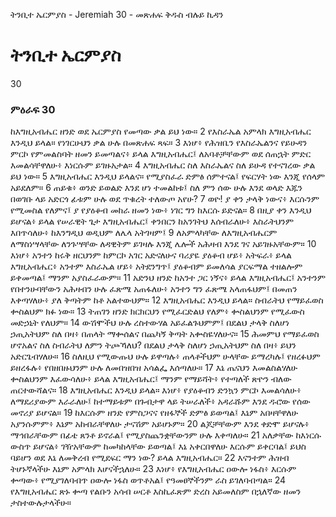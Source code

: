 ﻿
 ትንቢተ ኤርምያስ - Jeremiah 30 - መጽሐፍ ቅዱስ ብሉይ ኪዳን
# ትንቢተ ኤርምያስ
30
### ምዕራፍ 30
 ከእግዚአብሔር ዘንድ ወደ ኤርምያስ የመጣው ቃል ይህ ነው።
2  የእስራኤል አምላክ እግዚአብሔር እንዲህ ይላል። የነገርሁህን ቃል ሁሉ በመጽሐፍ ጻፍ።
3  እነሆ፥ የሕዝቤን የእስራኤልንና የይሁዳን ምርኮ የምመልስባት ዘመን ይመጣልና፥ ይላል እግዚአብሔር፤ ለአባቶቻቸውም ወደ ሰጠኋት ምድር እመልሳቸዋለሁ፥ እነርሱም ይገዙአታል።
4  እግዚአብሔር ስለ እስራኤልና ስለ ይሁዳ የተናገረው ቃል ይህ ነው።
5  እግዚአብሔር እንዲህ ይላልና። የሚያስፈራ ድምፅ ሰምተናል፤ የፍርሃት ነው እንጂ የሰላም አይደለም።
6  ጠይቁ፥ ወንድ ይወልድ እንደ ሆነ ተመልከቱ፤ ስለ ምን ሰው ሁሉ እንደ ወላድ እጁን በወገቡ ላይ አድርጎ ፊቱም ሁሉ ወደ ጥቁረት ተለውጦ አየሁ?
7  ወዮ! ያ ቀን ታላቅ ነውና፥ እርሱንም የሚመስል የለምና፤ ያ የያዕቆብ መከራ ዘመን ነው፥ ነገር ግን ከእርሱ ይድናል።
8  በዚያ ቀን እንዲህ ይሆናል፥ ይላል የሠራዊት ጌታ እግዚአብሔር፤ ቀንበርን ከአንገትህ እሰብራለሁ፥ እስራትህንም እበጥሳለሁ፥ ከእንግዲህ ወዲህም ለሌላ አትገዛም፤
9  ለአምላካቸው ለእግዚአብሔርም ለማስነሣላቸው ለንጉሣቸው ለዳዊትም ይገዛሉ እንጂ ሌሎች አሕዛብ እንደ ገና አይገዙአቸውም።
10  እነሆ፥ አንተን ከሩቅ ዘርህንም ከምርኮ አገር አድናለሁና ባሪያዬ ያዕቆብ ሆይ፥ አትፍራ፥ ይላል እግዚአብሔር፥ አንተም እስራኤል ሆይ፥ አትደንግጥ፤ ያዕቆብም ይመለሳል ያርፍማል ተዘልሎም ይቀመጣል፤ ማንም አያስፈራውም።
11  አድንህ ዘንድ ከአንተ ጋር ነኝና፥ ይላል እግዚአብሔር፤ አንተንም የበተንሁባቸውን አሕዛብን ሁሉ ፈጽሜ አጠፋለሁ፥ አንተን ግን ፈጽሜ አላጠፋህም፤ በመጠን እቀጣሃለሁ፥ ያለ ቅጣትም ከቶ አልተውህም።
12  እግዚአብሔር እንዲህ ይላል። ስብራትህ የማይፈወስ ቍስልህም ክፉ ነው።
13  ትጠገን ዘንድ ክርክርህን የሚፈርድልህ የለም፥ ቍስልህንም የሚፈውስ መድኃኒት የለህም።
14  ውሽሞችህ ሁሉ ረስተውሃል አይፈልጉህምም፤ በደልህ ታላቅ ስለሆነ ኃጢአትህም ስለ በዛ፥ በጠላት ማቍሰልና በጨካኝ ቅጣት አቍስዬሃለሁና።
15  ሕመምህ የማይፈወስ ሆኖአልና ስለ ስብራትህ ለምን ትጮኻለህ? በደልህ ታላቅ ስለሆነ ኃጢአትህም ስለ በዛ፥ ይህን አድርጌብሃለሁ።
16  ስለዚህ የሚውጡህ ሁሉ ይዋጣሉ፥ ጠላቶችህም ሁላቸው ይማረካሉ፤ የዘረፉህም ይዘረፋሉ፥ የበዘበዙህንም ሁሉ ለመበዝበዝ አሳልፌ እሰጣለሁ።
17  እኔ ጤናህን እመልስልሃለሁ ቍስልህንም እፈውሳለሁ፥ ይላል እግዚአብሔር፤ ማንም የማይሻት፥ የተጣለች ጽዮን ብለው ጠርተውሻልና።
18  እግዚአብሔር እንዲህ ይላል። እነሆ፥ የያዕቆብን ድንኳን ምርኮ እመልሳለሁ፥ ለማደሪያውም እራራለሁ፤ ከተማይቱም በጉብታዋ ላይ ትሠራለች፥ አዳራሹም እንደ ዱሮው የሰው መኖሪያ ይሆናል።
19  ከእርሱም ዘንድ የምስጋናና የዘፋኞች ድምፅ ይወጣል፤ እኔም አበዛቸዋለሁ አያንሱምም፥ እኔም አከብራቸዋለሁ ታናሽም አይሆኑም።
20  ልጆቻቸውም እንደ ቀድሞ ይሆናሉ፥ ማኅበራቸውም በፊቴ ጸንቶ ይኖራል፤ የሚያስጨንቋቸውንም ሁሉ እቀጣለሁ።
21  አለቃቸው ከእነርሱ ውስጥ ይሆናል፥ ገዥአቸውም ከመካከላቸው ይወጣል፤ እኔ አቀርበዋለሁ እርሱም ይቀርባል፤ ይህስ ባይሆን ወደ እኔ ለመቅረብ የሚደፍር ማን ነው? ይላል እግዚአብሔር።
22  እናንተም ሕዝብ ትሆኑኛላችሁ እኔም አምላክ እሆናችኋለሁ።
23  እነሆ፥ የእግዚአብሔር ዐውሎ ነፋስ፥ እርሱም ቍጣው፥ የሚያገለባብጥ ዐውሎ ነፋስ ወጥቶአል፤ የዓመፀኞችንም ራስ ይገለባብጣል።
24  የእግዚአብሔር ጽኑ ቍጣ የልቡን አሳብ ሠርቶ እስኪፈጽም ድረስ አይመለስም በኋለኛው ዘመን ታስተውሉታላችሁ። 
